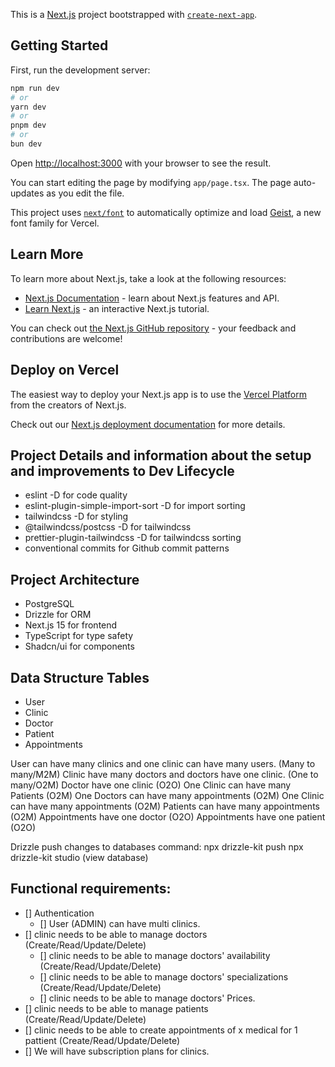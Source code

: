 This is a [Next.js](https://nextjs.org) project bootstrapped with [`create-next-app`](https://nextjs.org/docs/app/api-reference/cli/create-next-app).

## Getting Started

First, run the development server:

```bash
npm run dev
# or
yarn dev
# or
pnpm dev
# or
bun dev
```

Open [http://localhost:3000](http://localhost:3000) with your browser to see the result.

You can start editing the page by modifying `app/page.tsx`. The page auto-updates as you edit the file.

This project uses [`next/font`](https://nextjs.org/docs/app/building-your-application/optimizing/fonts) to automatically optimize and load [Geist](https://vercel.com/font), a new font family for Vercel.

## Learn More

To learn more about Next.js, take a look at the following resources:

- [Next.js Documentation](https://nextjs.org/docs) - learn about Next.js features and API.
- [Learn Next.js](https://nextjs.org/learn) - an interactive Next.js tutorial.

You can check out [the Next.js GitHub repository](https://github.com/vercel/next.js) - your feedback and contributions are welcome!

## Deploy on Vercel

The easiest way to deploy your Next.js app is to use the [Vercel Platform](https://vercel.com/new?utm_medium=default-template&filter=next.js&utm_source=create-next-app&utm_campaign=create-next-app-readme) from the creators of Next.js.

Check out our [Next.js deployment documentation](https://nextjs.org/docs/app/building-your-application/deploying) for more details.

## Project Details and information about the setup and improvements to Dev Lifecycle

- eslint -D for code quality
- eslint-plugin-simple-import-sort -D for import sorting
- tailwindcss -D for styling
- @tailwindcss/postcss -D for tailwindcss
- prettier-plugin-tailwindcss -D for tailwindcss sorting
- conventional commits for Github commit patterns

## Project Architecture

- PostgreSQL
- Drizzle for ORM
- Next.js 15 for frontend
- TypeScript for type safety
- Shadcn/ui for components

## Data Structure Tables

- User
- Clinic
- Doctor
- Patient
- Appointments

User can have many clinics and one clinic can have many users. (Many to many/M2M)
Clinic have many doctors and doctors have one clinic. (One to many/O2M)
Doctor have one clinic (O2O)
One Clinic can have many Patients (O2M)
One Doctors can have many appointments (O2M)
One Clinic can have many appointments (O2M)
Patients can have many appointments (O2M)
Appointments have one doctor (O2O)
Appointments have one patient (O2O)

Drizzle push changes to databases command:
npx drizzle-kit push
npx drizzle-kit studio (view database)

## Functional requirements:

- [] Authentication
  - [] User (ADMIN) can have multi clinics.
- [] clinic needs to be able to manage doctors (Create/Read/Update/Delete)
  - [] clinic needs to be able to manage doctors' availability (Create/Read/Update/Delete)
  - [] clinic needs to be able to manage doctors' specializations (Create/Read/Update/Delete)
  - [] clinic needs to be able to manage doctors' Prices.
- [] clinic needs to be able to manage patients (Create/Read/Update/Delete)
- [] clinic needs to be able to create appointments of x medical for 1 pattient (Create/Read/Update/Delete)
- [] We will have subscription plans for clinics.
